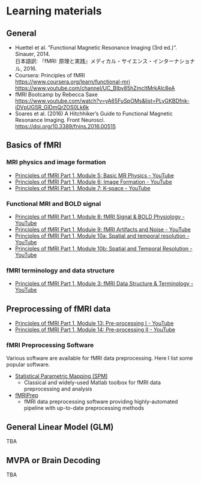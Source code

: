 # Learning materials

## General

- Huettel et al. ”Functional Magnetic Resonance Imaging (3rd ed.)”. Sinauer, 2014.<br>日本語訳: 『fMRI: 原理と実践』メディカル・サイエンス・インターナショナル, 2016.
- Coursera: Principles of fMRI <br>https://www.coursera.org/learn/functional-mri<br>https://www.youtube.com/channel/UC_BIby85hZmcItMrkAlc8eA
- fMRI Bootcamp by Rebecca Saxe<br>https://www.youtube.com/watch?v=yA65FuSpOMs&list=PLyGKBDfnk-iDVpUGSR_GlDmQrZOS0Lk6k
- Soares et al. (2016) A Hitchhiker’s Guide to Functional Magnetic Resonance Imaging. Front Neurosci. <https://doi.org/10.3389/fnins.2016.00515>

## Basics of fMRI

### MRI physics and image formation

- [Principles of fMRI Part 1, Module 5: Basic MR Physics - YouTube](https://www.youtube.com/watch?v=XsDXxgjEJVY)
- [Principles of fMRI Part 1, Module 6: Image Formation - YouTube](https://www.youtube.com/watch?v=PxqDjhO9FUs)
- [Principles of fMRI Part 1, Module 7: K-space - YouTube](https://www.youtube.com/watch?v=FI5frNsRTI4)

### Functional MRI and BOLD signal

- [Principles of fMRI Part 1, Module 8: fMRI Signal & BOLD Physiology - YouTube](https://www.youtube.com/watch?v=jG2WQpgpnMs)
- [Principles of fMRI Part 1, Module 9: fMRI Artifacts and Noise - YouTube](https://www.youtube.com/watch?v=7Kk_RsGycHs)
- [Principles of fMRI Part 1, Module 10a: Spatial and temporal resolution - YouTube](https://www.youtube.com/watch?v=tSoirJQCWx0)
- [Principles of fMRI Part 1, Module 10b: Spatial and Temporal Resolution - YouTube](https://www.youtube.com/watch?v=sC-i1Wi8ocU)

### fMRI terminology and data structure

- [Principles of fMRI Part 1, Module 3: fMRI Data Structure & Terminology - YouTube](https://www.youtube.com/watch?v=OuRdQJMU5ro)

## Preprocessing of fMRI data

- [Principles of fMRI Part 1, Module 13: Pre-processing I - YouTube](https://www.youtube.com/watch?v=Qc3rRaJWOc4)
- [Principles of fMRI Part 1, Module 14: Pre-processing II - YouTube](https://www.youtube.com/watch?v=qamRGWSC-6g)

### fMRI Preprocessing Software

Various software are available for fMRI data preprocessing.
Here I list some popular software.

- [Statistical Parametric Mapping (SPM)](https://www.fil.ion.ucl.ac.uk/spm/)
    - Classical and widely-used Matlab toolbox for fMRI data preprocessing and analysis
- [fMRIPrep](https://fmriprep.org/en/stable/)
    - fMRI data preprocessing software providing highly-automated pipeline with up-to-date preprocessing methods

## General Linear Model (GLM)

TBA

## MVPA or Brain Decoding

TBA
